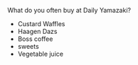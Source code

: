 What do you often buy at Daily Yamazaki?
- Custard Waffles
- Haagen Dazs
- Boss coffee
- sweets
- Vegetable juice

